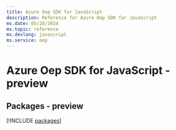 ```yaml
---
title: Azure Oep SDK for JavaScript
description: Reference for Azure Oep SDK for JavaScript
ms.date: 05/28/2024
ms.topic: reference
ms.devlang: javascript
ms.service: oep
---
```

# Azure Oep SDK for JavaScript - preview
## Packages - preview
[!INCLUDE [packages](oep-index.md)]
